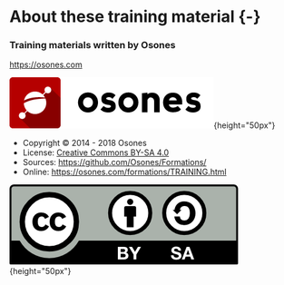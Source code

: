 # About these training material {-}

### Training materials written by Osones

<https://osones.com>

![Osones logo](images/logo-osones.png){height="50px"}

- Copyright © 2014 - 2018 Osones
- License: [Creative Commons BY-SA 4.0](https://creativecommons.org/licenses/by-sa/4.0/deed.fr)
- Sources: <https://github.com/Osones/Formations/>
- Online: <https://osones.com/formations/TRAINING.html>

![Creative Commons BY-SA 4.0 license](images/licence.png){height="50px"}

